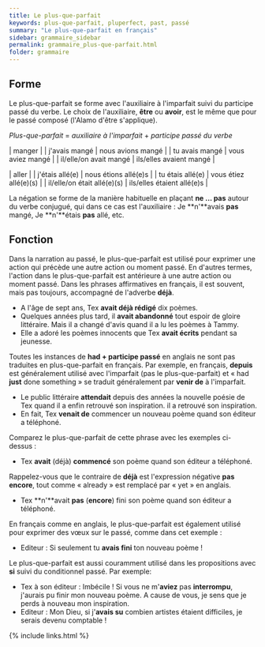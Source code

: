 ```yaml
---
title: Le plus-que-parfait
keywords: plus-que-parfait, pluperfect, past, passé
summary: "Le plus-que-parfait en français"
sidebar: grammaire_sidebar
permalink: grammaire_plus-que-parfait.html
folder: grammaire
---
```


## Forme
Le plus-que-parfait se forme avec l'auxiliaire à l'imparfait suivi du participe passé du verbe. Le choix de l'auxiliaire, **être** ou **avoir**, est le même que pour le passé composé (l'Alamo d'être s'applique).

*Plus-que-parfait* = *auxiliaire à l'imparfait* + *participe passé du verbe*

| manger |
| j'avais mangé | nous avions mangé |
| tu avais mangé | vous aviez mangé |
| il/elle/on avait mangé | ils/elles avaient mangé |

| aller |
| j'étais allé(e) | nous étions allé(e)s |
| tu étais allé(e) | vous étiez allé(e)(s) |
| il/elle/on était allé(e)(s) | ils/elles étaient allé(e)s |

La négation se forme de la manière habituelle en plaçant **ne ... pas** autour du verbe conjugué, qui dans ce cas est l'auxiliaire : Je **n'**avais **pas** mangé, Je **n'**étais **pas** allé, etc.

## Fonction
Dans la narration au passé, le plus-que-parfait est utilisé pour exprimer une action qui précède une autre action ou moment passé. En d'autres termes, l'action dans le plus-que-parfait est antérieure à une autre action ou moment passé. Dans les phrases affirmatives en français, il est souvent, mais pas toujours, accompagné de l'adverbe **déjà**.

* A l'âge de sept ans, Tex **avait déjà rédigé** dix poèmes.
* Quelques années plus tard, il **avait abandonné** tout espoir de gloire littéraire. Mais il a changé d'avis quand il a lu les poèmes à Tammy.
* Elle a adoré les poèmes innocents que Tex **avait écrits** pendant sa jeunesse.

Toutes les instances de **had + participe passé** en anglais ne sont pas traduites en plus-que-parfait en français. Par exemple, en français, **depuis** est généralement utilisé avec l'imparfait (pas le plus-que-parfait) et « had **just** done something » se traduit généralement par **venir de** à l'imparfait.

* Le public littéraire **attendait** depuis des années la nouvelle poésie de Tex quand il a enfin retrouvé son inspiration. il a retrouvé son inspiration.
* En fait, Tex **venait de** commencer un nouveau poème quand son éditeur a téléphoné.

Comparez le plus-que-parfait de cette phrase avec les exemples ci-dessus :

* Tex **avait** (déjà) **commencé** son poème quand son éditeur a téléphoné.

Rappelez-vous que le contraire de **déjà** est l'expression négative **pas encore**, tout comme « already » est remplacé par « yet » en anglais.

* Tex **n'**avait **pas** (**encore**) fini son poème quand son éditeur a téléphoné.

En français comme en anglais, le plus-que-parfait est également utilisé pour exprimer des vœux sur le passé, comme dans cet exemple :

* Editeur : Si seulement tu **avais fini** ton nouveau poème !


Le plus-que-parfait est aussi couramment utilisé dans les propositions avec **si** suivi du conditionnel passé. Par exemple:

* Tex à son éditeur : Imbécile ! Si vous ne m'**aviez** pas **interrompu**, j'aurais pu finir mon nouveau poème. A cause de vous, je sens que je perds à nouveau mon inspiration.
* Editeur : Mon Dieu, si j'**avais su** combien artistes étaient difficiles, je serais devenu comptable !

{% include links.html %}

